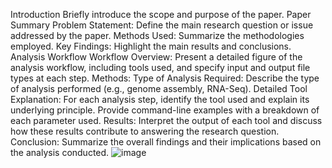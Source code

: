 Introduction
Briefly introduce the scope and purpose of the paper.
Paper Summary
Problem Statement: Define the main research question or issue addressed by the paper.
Methods Used: Summarize the methodologies employed.
Key Findings: Highlight the main results and conclusions.
Analysis Workflow
Workflow Overview: Present a detailed figure of the analysis workflow, including tools used, and specify input and output file types at each step.
Methods:
Type of Analysis Required: Describe the type of analysis performed (e.g., genome assembly, RNA-Seq).
Detailed Tool Explanation:
For each analysis step, identify the tool used and explain its underlying principle.
Provide command-line examples with a breakdown of each parameter used.
Results: 
Interpret the output of each tool and discuss how these results contribute to answering the research question.
Conclusion: Summarize the overall findings and their implications based on the analysis conducted.
![image](https://github.com/user-attachments/assets/c1d37263-a550-4f06-a06c-48726d0bf95c)

